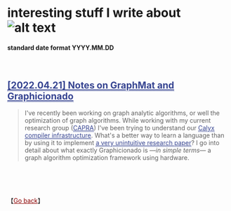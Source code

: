 # interesting stuff I write about ![alt text](https://jpramos.me/Data/icosi.png)
#### standard date format YYYY.MM.DD

<br>

<h2>
  <a href="http://blog.jpramos.me/2022.04.21" style="color: #364491; border-bottom:1px dotted">
    [2022.04.21] Notes on GraphMat and Graphicionado
  </a>
</h2>

> I've recently been working on graph analytic algorithms, or well the optimization of graph algorithms. While working with my current research group (<a href="https://capra.cs.cornell.edu" style="color: #364491; border-bottom:1px dotted">CAPRA</a>) I've been trying to understand our <a href="calyxir.org" style="color: #364491; border-bottom:1px dotted">Calyx compiler infrastructure</a>. What's a better way to learn a language than by using it to implement <a href="https://mrmgroup.cs.princeton.edu/papers/taejun_micro16.pdf" style="color: #364491; border-bottom:1px dotted">a very unintuitive research paper</a>? I go into detail about what exactly Graphicionado is —*in simple terms*—  a graph algorithm optimization framework using hardware.


<br>

<br>

<br>

【<a href="https://jpramos.me" style="color: #8B0000; text-align: right">Go back</a>】
